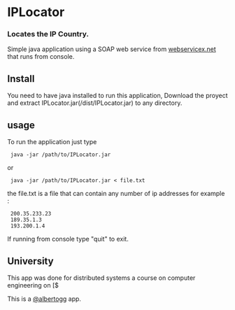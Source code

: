 # IPLocator

### Locates the IP Country.

Simple java application using a SOAP web service from [webservicex.net][servicex] that runs from console.

## Install

You need to have java installed to run this application, Download the proyect and extract IPLocator.jar(/dist/IPLocator.jar) to any directory.

## usage

To run the application just type 
   
     java -jar /path/to/IPLocator.jar

or 

     java -jar /path/to/IPLocator.jar < file.txt

the file.txt is a file that can contain any number of ip addresses
for example :

     200.35.233.23
     189.35.1.3
     193.200.1.4

If running from console type "quit" to exit.

[servicex]: http://www.webservicex.net/

## University

This app was done for distributed systems a course on computer engineering on [$

This is a [@albertogg][alberto] app.

[ucab]: http://www.ucab.edu.ve/escueladeingenierainformatica.html
[alberto]: http://albertogrespan.com
